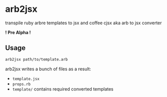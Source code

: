 # arb2jsx
transpile ruby arbre templates to jsx and coffee cjsx aka arb to jsx converter 

**! Pre Alpha !**

## Usage
```sh
arb2jsx path/to/template.arb
```
arb2jsx writes a bunch of files as a result:

- `template.jsx`
- `props.rb`
- `template/` contains required converted templates
